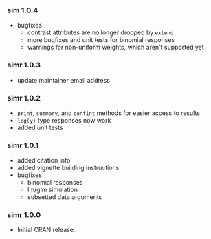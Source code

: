 ### sim 1.0.4

 - bugfixes
     - contrast attributes are no longer dropped by `extend`
     - more bugfixes and unit tests for binomial responses
     - warnings for non-uniform weights, which aren't supported yet

### simr 1.0.3

 - update maintainer email address

### simr 1.0.2

 - `print`, `summary`, and `confint` methods for easier access to results
 - `log(y)` type responses now work
 - added unit tests

### simr 1.0.1

 - added citation info
 - added vignette building instructions
 - bugfixes
     - binomial responses
     - lm/glm simulation
     - subsetted data arguments

### simr 1.0.0

 - Initial CRAN release.
 